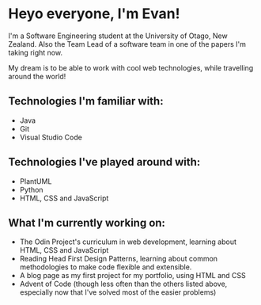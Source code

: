 # Heyo everyone, I'm Evan! 

I'm a Software Engineering student at the University of Otago, New Zealand. Also the Team Lead of a software team in one of the papers I'm taking right now.

My dream is to be able to work with cool web technologies, while travelling around the world!

## Technologies I'm familiar with:

* Java
* Git
* Visual Studio Code 

## Technologies I've played around with:

* PlantUML
* Python
* HTML, CSS and JavaScript

## What I'm currently working on:

* The Odin Project's curriculum in web development, learning about HTML, CSS and JavaScript
* Reading Head First Design Patterns, learning about common methodologies to make code flexible and extensible.
* A blog page as my first project for my portfolio, using HTML and CSS 
* Advent of Code (though less often than the others listed above, especially now that I've solved most of the easier problems)
  
